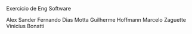 Exercicio de Eng Software

Alex Sander
Fernando Dias Motta
Guilherme Hoffmann
Marcelo Zaguette
Vinicius Bonatti

